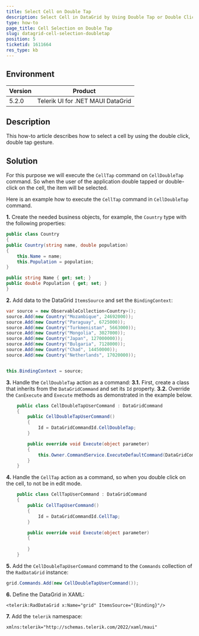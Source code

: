 ```yaml
---
title: Select Cell on Double Tap
description: Select Cell in DataGrid by Using Double Tap or Double Click
type: how-to
page_title: Cell Selection on Double Tap
slug: datagrid-cell-selection-doubletap
position: 5
ticketid: 1611664
res_type: kb
---
```


## Environment

| Version | Product | 
| --- | --- |
| 5.2.0 | Telerik UI for .NET MAUI DataGrid | 


## Description

This how-to article describes how to select a cell by using the double click, double tap gesture. 


## Solution

For this purpose we will execute the `CellTap` command on `CellDoubleTap` command. So when the user of the application double tapped or double-click on the cell, the item will be selected. 

Here is an example how to execute the `CellTap` command in `CellDoubleTap` command.

**1.** Create the needed business objects, for example, the `Country` type with the following properties:

```C#
public class Country
{
public Country(string name, double population)
{
    this.Name = name;
    this.Population = population;
}

public string Name { get; set; }
public double Population { get; set; }
}
```

**2.** Add data to the DataGrid `ItemsSource` and set the `BindingContext`:

```C#
var source = new ObservableCollection<Country>();
source.Add(new Country("Mozambique", 24692000));
source.Add(new Country("Paraguay", 6725000));
source.Add(new Country("Turkmenistan", 5663000));
source.Add(new Country("Mongolia", 3027000));
source.Add(new Country("Japan", 127000000));
source.Add(new Country("Bulgaria", 7128000));
source.Add(new Country("Chad", 14450000));
source.Add(new Country("Netherlands", 17020000));


this.BindingContext = source;
```

**3.** Handle the `CellDoubleTap` action as a command:
   **3.1.** First, create a class that inherits from the `DataGridCommand` and set its `Id` property.
   **3.2.** Override the `CanExecute` and `Execute` methods as demonstrated in the example below.


```C#
    public class CellDoubleTapUserCommand : DataGridCommand
    {
        public CellDoubleTapUserCommand()
        {
            Id = DataGridCommandId.CellDoubleTap;
        }

        public override void Execute(object parameter)
        {
            this.Owner.CommandService.ExecuteDefaultCommand(DataGridCommandId.CellTap, parameter);
        }
    }
```

**4.** Handle the `CellTap` action as a command, so when you double click on the cell, to not be in edit mode.

```C#
    public class CellTapUserCommand : DataGridCommand
    {
        public CellTapUserCommand()
        {
            Id = DataGridCommandId.CellTap;
        }

        public override void Execute(object parameter)
        {
            
        }
    }
```

**5.** Add the `CellDoubleTapUserCommand` command to the `Commands` collection of the `RadDataGrid` instance:

```C#
grid.Commands.Add(new CellDoubleTapUserCommand());
```

**6.** Define the DataGrid in XAML:

```XAML
<telerik:RadDataGrid x:Name="grid" ItemsSource="{Binding}"/>
```

**7.** Add the `telerik` namespace:

```XAML
xmlns:telerik="http://schemas.telerik.com/2022/xaml/maui"
```





